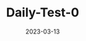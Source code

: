 ---
title: Daily-Test-0
date: 2023-03-13
description: ....
categories:
  - Daily
image: https://s1.ax1x.com/2023/03/12/ppM1bX4.jpg # 默认背景
---